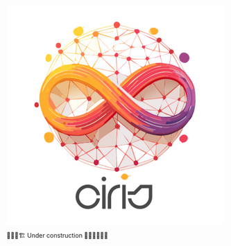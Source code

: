 [![c1r15](https://github.com/c1r15/.github/blob/main/c1r15-brand.jpg?raw=true)](https://github.com/c1r15/.github/blob/main/c1r15-brand.jpg?raw=true)

👷🏼‍♂️🏗️ Under construction 🧑🏼‍💻👨🏻‍🔬
